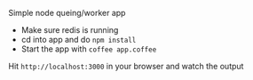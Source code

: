 Simple node queing/worker app

* Make sure redis is running
* cd into app and do `npm install`
* Start the app with `coffee app.coffee`

Hit `http://localhost:3000` in your browser and watch the output
